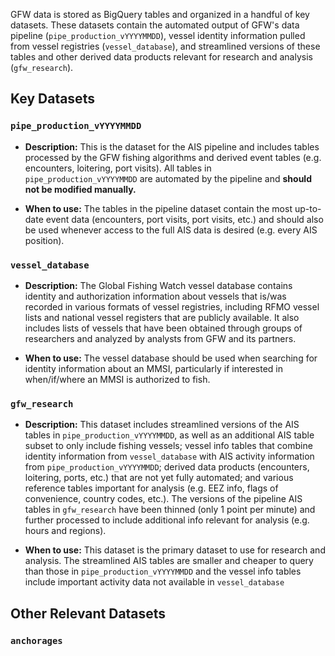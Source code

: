 GFW data is stored as BigQuery tables and organized in a handful of key datasets. These datasets contain the automated output of GFW's data pipeline (`pipe_production_vYYYYMMDD`), vessel identity information pulled from vessel registries (`vessel_database`), and streamlined versions of these tables and other derived data products relevant for research and analysis (`gfw_research`).    

## Key Datasets

### `pipe_production_vYYYYMMDD`

+ **Description:** This is the dataset for the AIS pipeline and includes tables processed by the GFW fishing algorithms and derived event tables (e.g. encounters, loitering, port visits). All tables in `pipe_production_vYYYYMMDD` are automated by the pipeline and **should not be modified manually.**  

+ **When to use:** The tables in the pipeline dataset contain the most up-to-date event data (encounters, port visits, port visits, etc.) and should also be used whenever access to the full AIS data is desired (e.g. every AIS position). 

### `vessel_database`

+ **Description:** The Global Fishing Watch vessel database contains identity and authorization information about vessels that is/was recorded in various formats of vessel registries, including RFMO vessel lists and national vessel registers that are publicly available. It also includes lists of vessels that have been obtained through groups of researchers and analyzed by analysts from GFW and its partners.

+ **When to use:** The vessel database should be used when searching for identity information about an MMSI, particularly if interested in when/if/where an MMSI is authorized to fish.

### `gfw_research`

+ **Description:**  This dataset includes streamlined versions of the AIS tables in `pipe_production_vYYYYMMDD`, as well as an additional AIS table subset to only include fishing vessels; vessel info tables that combine identity information from `vessel_database` with AIS activity information from `pipe_production_vYYYYMMDD`; derived data products (encounters, loitering, ports, etc.) that are not yet fully automated; and various reference tables important for analysis (e.g. EEZ info, flags of convenience, country codes, etc.). The versions of the pipeline AIS tables in `gfw_research` have been thinned (only 1 point per minute) and further processed to include additional info relevant for analysis (e.g. hours and regions). 

+ **When to use:** This dataset is the primary dataset to use for research and analysis. The streamlined AIS tables are smaller and cheaper to query than those in `pipe_production_vYYYYMMDD` and the vessel info tables include important activity data not available in `vessel_database`

## Other Relevant Datasets

### `anchorages`